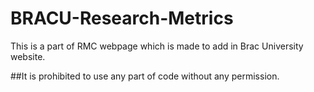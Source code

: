 
# BRACU-Research-Metrics

This is a part of RMC webpage which is made to add in Brac University website.

##It is prohibited to use any part of code without any permission.
